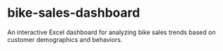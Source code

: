 # bike-sales-dashboard
 An interactive Excel dashboard for analyzing bike sales trends based on customer demographics and behaviors.
